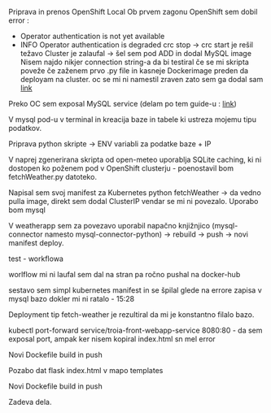 Priprava in prenos OpenShift Local
Ob prvem zagonu OpenShift sem dobil error : 
- Operator authentication is not yet available
- INFO Operator authentication is degraded
crc stop -> crc start je rešil težavo
Cluster je zalaufal -> šel sem pod ADD in dodal MySQL image
Nisem najdo nikjer connection string-a da bi testiral če se mi skripta poveže če zaženem prvo .py file in kasneje Dockerimage preden da deployam na cluster. 
oc se mi ni namestil zraven zato sem ga dodal sam [link](https://stackoverflow.com/questions/67458700/how-to-solve-oc-is-not-recognized-as-an-internal-or-external-command-problem)

Preko OC sem exposal MySQL service (delam po tem guide-u : [link](https://medium.com/fnplus/creating-deploying-and-exposing-a-mysql-database-container-on-redhat-openshift-8fda5a81e1a2))

V mysql pod-u v terminal in kreacija baze in tabele ki ustreza mojemu tipu podatkov. 

Priprava python skripte -> ENV variabli za podatke baze + IP

V naprej zgenerirana skripta od open-meteo uporablja SQLite caching, ki ni dostopen ko poženem pod v OpenShift clusterju - poenostavil bom fetchWeather.py datoteko.

Napisal sem svoj manifest za Kubernetes python fetchWeather -> da vedno pulla image, direkt sem dodal ClusterIP vendar se mi ni povezalo. Uporabo bom mysql

V weatherapp sem za povezavo uporabil napačno knjižnjico (mysql-connector namesto mysql-connector-python) -> rebuild -> push -> novi manifest deploy.

test - workflowa

worlflow mi ni laufal sem dal na stran pa ročno pushal na docker-hub

sestavo sem simpl kubernetes manifest in se špilal glede na errore zapisa v mysql bazo dokler mi ni ratalo - 15:28 

Deployment tip fetch-weather je rezultiral da mi je konstantno filalo bazo. 

kubectl port-forward service/troia-front-webapp-service 8080:80 - da sem exposal port, ampak ker nisem kopiral index.html sn mel error

Novi Dockefile build in push 

Pozabo dat flask index.html v mapo templates

Novi Dockefile build in push 

Zadeva dela.


